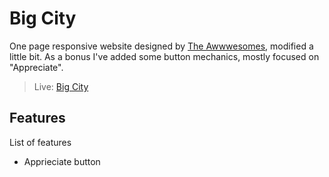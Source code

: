 # Big City
One page responsive website designed by [The Awwwesomes](https://theawwwesomes.org/), modified a little bit. As a bonus I've added some button mechanics, mostly focused on "Appreciate".

> Live: [Big City](https://mxzawadzki.github.io/Big-City/)

## Features
List of features
* Apprieciate button
